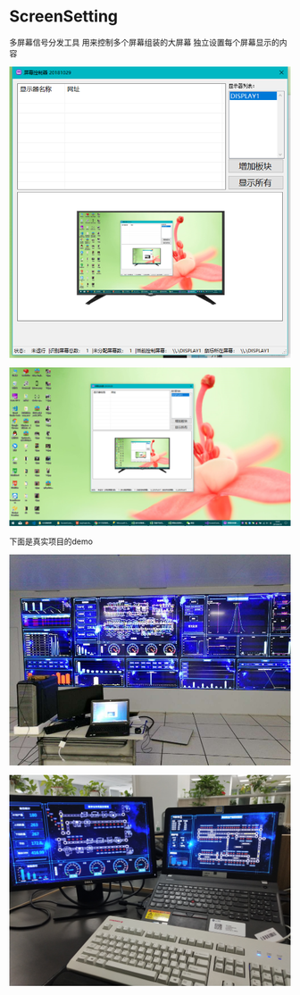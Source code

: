 # ScreenSetting
多屏幕信号分发工具  用来控制多个屏幕组装的大屏幕  独立设置每个屏幕显示的内容

![界面](https://github.com/ZJ69719496/ScreenSetting/blob/master/cc.jpg)  

![效果](https://github.com/ZJ69719496/ScreenSetting/blob/master/dd.jpg)  

下面是真实项目的demo  

![1.jpg](https://github.com/ZJ69719496/ScreenSetting/blob/master/1.jpg)  

![2.jpg](https://github.com/ZJ69719496/ScreenSetting/blob/master/2.jpg)  
